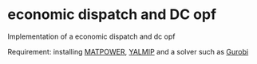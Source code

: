 # economic dispatch and DC opf
Implementation of a economic dispatch and dc opf

Requirement: installing [MATPOWER](https://matpower.org/), [YALMIP](https://yalmip.github.io/) and a solver such as [Gurobi](https://www.gurobi.com/)
